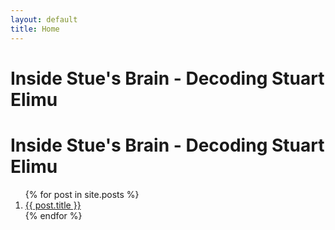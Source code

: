 ```yaml
---
layout: default
title: Home
---
```


# Inside Stue's Brain - Decoding Stuart Elimu
<h1 class="hello">Inside Stue's Brain - Decoding Stuart Elimu</h1>

<ol>
  {% for post in site.posts %}
    <li>
      <a href="{{ post.url }}">{{ post.title }}</a>
    </li>
  {% endfor %}
</ol>

<script async data-uid="3df2bee2cc" src="https://wondrous-speaker-8686.ck.page/3df2bee2cc/index.js"></script>
